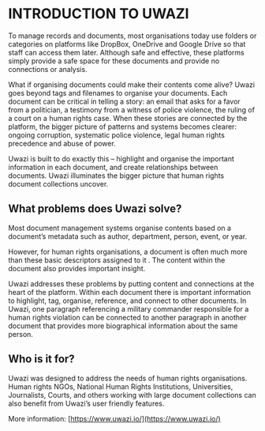 # INTRODUCTION TO UWAZI 

To manage records and documents, most organisations today use folders or categories on platforms like DropBox, OneDrive and Google Drive so that staff can access them later. Although safe and effective, these platforms simply provide a safe space for these documents and provide no connections or analysis.

What if organising documents could make their contents come alive? Uwazi goes beyond tags and filenames to organise your documents. Each document can be critical in telling a story: an email that asks for a favor from a politician, a testimony from a witness of police violence, the ruling of a court on a human rights case. When these stories are connected by the platform, the bigger picture of patterns and systems becomes clearer: ongoing corruption, systematic police violence, legal human rights precedence and abuse of power.

Uwazi is built to do exactly this – highlight and organise the important information in each document, and create relationships between documents. Uwazi illuminates the bigger picture that human rights document collections uncover.

## What problems does Uwazi solve?

Most document management systems organise contents based on a document’s metadata such as author, department, person, event, or year.

However, for human rights organisations, a document is often much more than these basic descriptors assigned to it . The content within the document also provides important insight.

Uwazi addresses these problems by putting content and connections at the heart of the platform. Within each document there is important information to highlight, tag, organise, reference, and connect to other documents. In Uwazi, one paragraph referencing a military commander responsible for a human rights violation can be connected to another paragraph in another document that provides more biographical information about the same person.

## Who is it for?

Uwazi was designed to address the needs of human rights organisations. Human rights NGOs, National Human Rights Institutions, Universities, Journalists, Courts, and others working with large document collections can also benefit from Uwazi’s user friendly features.

More information: [https://www.uwazi.io/](https://www.uwazi.io/)
